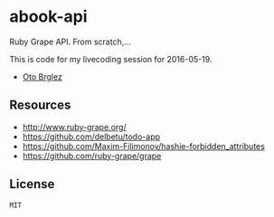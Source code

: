 # abook-api

Ruby Grape API. From scratch,...

This is code for my livecoding session for 2016-05-19.

- [Oto Brglez](https://github.com/otobrglez)

## Resources

- http://www.ruby-grape.org/
- https://github.com/delbetu/todo-app
- https://github.com/Maxim-Filimonov/hashie-forbidden_attributes
- https://github.com/ruby-grape/grape

## License
```MIT```

